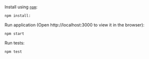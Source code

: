 Install using [`npm`](https://www.npmjs.com/):

```bash
npm install:
```
Run application (Open http://localhost:3000 to view it in the browser):

```bash
npm start
```

Run tests:

```bash
npm test
```
